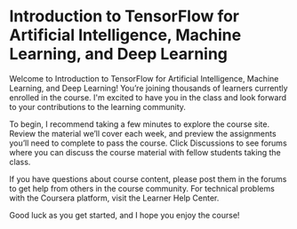 # Introduction to TensorFlow for Artificial Intelligence, Machine Learning, and Deep Learning

Welcome to Introduction to TensorFlow for Artificial Intelligence, Machine Learning, and Deep Learning! You’re joining thousands of learners currently enrolled in the course. I'm excited to have you in the class and look forward to your contributions to the learning community.

To begin, I recommend taking a few minutes to explore the course site. Review the material we’ll cover each week, and preview the assignments you’ll need to complete to pass the course. Click Discussions to see forums where you can discuss the course material with fellow students taking the class.

If you have questions about course content, please post them in the forums to get help from others in the course community. For technical problems with the Coursera platform, visit the Learner Help Center.

Good luck as you get started, and I hope you enjoy the course!
